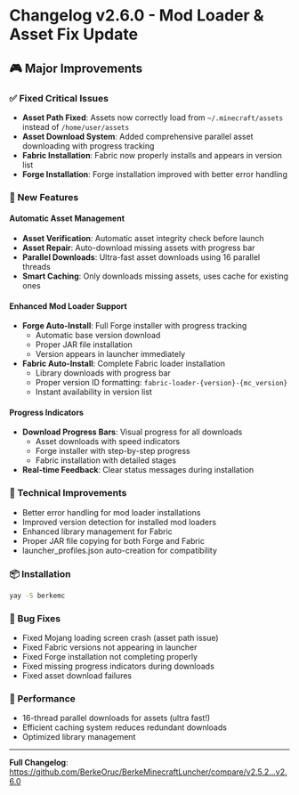 # Changelog v2.6.0 - Mod Loader & Asset Fix Update

## 🎮 Major Improvements

### ✅ Fixed Critical Issues
- **Asset Path Fixed**: Assets now correctly load from `~/.minecraft/assets` instead of `/home/user/assets`
- **Asset Download System**: Added comprehensive parallel asset downloading with progress tracking
- **Fabric Installation**: Fabric now properly installs and appears in version list
- **Forge Installation**: Forge installation improved with better error handling

### 🚀 New Features

#### Automatic Asset Management
- **Asset Verification**: Automatic asset integrity check before launch
- **Asset Repair**: Auto-download missing assets with progress bar
- **Parallel Downloads**: Ultra-fast asset downloads using 16 parallel threads
- **Smart Caching**: Only downloads missing assets, uses cache for existing ones

#### Enhanced Mod Loader Support
- **Forge Auto-Install**: Full Forge installer with progress tracking
  - Automatic base version download
  - Proper JAR file installation
  - Version appears in launcher immediately
- **Fabric Auto-Install**: Complete Fabric loader installation
  - Library downloads with progress bar
  - Proper version ID formatting: `fabric-loader-{version}-{mc_version}`
  - Instant availability in version list

#### Progress Indicators
- **Download Progress Bars**: Visual progress for all downloads
  - Asset downloads with speed indicators
  - Forge installer with step-by-step progress
  - Fabric installation with detailed stages
- **Real-time Feedback**: Clear status messages during installation

### 🔧 Technical Improvements
- Better error handling for mod loader installations
- Improved version detection for installed mod loaders
- Enhanced library management for Fabric
- Proper JAR file copying for both Forge and Fabric
- launcher_profiles.json auto-creation for compatibility

### 📦 Installation
```bash
yay -S berkemc
```

### 🐛 Bug Fixes
- Fixed Mojang loading screen crash (asset path issue)
- Fixed Fabric versions not appearing in launcher
- Fixed Forge installation not completing properly
- Fixed missing progress indicators during downloads
- Fixed asset download failures

### 🎯 Performance
- 16-thread parallel downloads for assets (ultra fast!)
- Efficient caching system reduces redundant downloads
- Optimized library management

---

**Full Changelog**: https://github.com/BerkeOruc/BerkeMinecraftLuncher/compare/v2.5.2...v2.6.0

